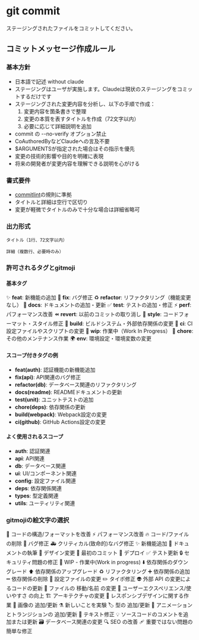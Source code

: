 # git commit

ステージングされたファイルをコミットしてください。

## コミットメッセージ作成ルール

### 基本方針
- 日本語で記述 without claude
- ステージングはユーザが実施します。Claudeは現状のステージングをコミットするだけです
- ステージングされた変更内容を分析し、以下の手順で作成：
  1. 変更内容を箇条書きで整理
  2. 変更の本質を表すタイトルを作成（72文字以内）
  3. 必要に応じて詳細説明を追加
- commit の --no-verify オプション禁止
- CoAuthoredByなどClaudeへの言及不要
- $ARGUMENTSが指定された場合はその指示を優先
- 変更の技術的影響や目的を明確に表現
- 将来の開発者が変更内容を理解できる説明を心がける

### 書式要件
- [commitlint](/tooling/commitlint-config/src/index.ts)の規則に準拠
- タイトルと詳細は空行で区切り
- 変更が軽微でタイトルのみで十分な場合は詳細省略可

### 出力形式
```plaintext
タイトル（1行、72文字以内）

詳細（複数行、必要時のみ）
```

### 許可されるタグとgitmoji

#### 基本タグ
✨ **feat**: 新機能の追加
🐛 **fix**: バグ修正
♻️ **refactor**: リファクタリング（機能変更なし）
📝 **docs**: ドキュメントの追加・更新
✅ **test**: テストの追加・修正
⚡ **perf**: パフォーマンス改善
⏪ **revert**: 以前のコミットの取り消し
💄 **style**: コードフォーマット・スタイル修正
👷 **build**: ビルドシステム・外部依存関係の変更
💚 **ci**: CI設定ファイルやスクリプトの変更
🚧 **wip**: 作業中（Work In Progress）
🔧 **chore**: その他のメンテナンス作業
🌍 **env**: 環境設定・環境変数の変更

#### スコープ付きタグの例
- **feat(auth)**: 認証機能の新機能追加
- **fix(api)**: API関連のバグ修正
- **refactor(db)**: データベース関連のリファクタリング
- **docs(readme)**: READMEドキュメントの更新
- **test(unit)**: ユニットテストの追加
- **chore(deps)**: 依存関係の更新
- **build(webpack)**: Webpack設定の変更
- **ci(github)**: GitHub Actions設定の変更

#### よく使用されるスコープ
- **auth**: 認証関連
- **api**: API関連
- **db**: データベース関連
- **ui**: UI/コンポーネント関連
- **config**: 設定ファイル関連
- **deps**: 依存関係関連
- **types**: 型定義関連
- **utils**: ユーティリティ関連

### gitmojiの絵文字の選択
🎨  コードの構造/フォーマットを改善
⚡️ パフォーマンス改善
🔥  コード/ファイルの削除
🐛  バグ修正
🚑  クリティカル(致命的)なバグ修正
✨  新機能追加
📝 ドキュメントの執筆
💄 デザイン変更
🎉 最初のコミット
🚀 デプロイ
✅ テスト更新
🔒 セキュリティ問題の修正
🚧 WIP - 作業中(Work in progress)
⬇️ 依存関係のダウングレード
⬆️ 依存関係のアップグレード
♻️ リファクタリング
➕ 依存関係の追加
➖ 依存関係の削除
🔧 設定ファイルの変更
✏️ タイポ修正
👽 外部 API の変更によるコードの更新
🚚 ファイルの 移動/名前 の変更
🚸 ユーザーエクスペリエンス/使いやすさ の向上
🏗 アーキテクチャの変更
📱 レスポンシブデザインに関する作業
📸 画像の 追加/更新
⚗ 新しいことを実験
🏷️ 型の 追加/更新
💫 アニメーションとトランジションの 追加/更新
💬 テキスト修正
💡 ソースコードのコメントを追加または更新
🗃️ データベース関連の変更
🔍️ SEO の改善
🩹 重要ではない問題の簡単な修正
